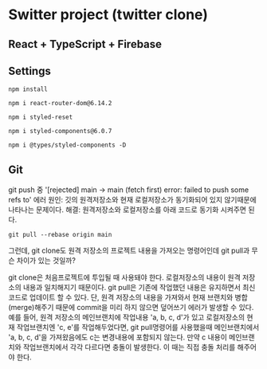# Switter project (twitter clone)
## React + TypeScript + Firebase

## Settings

```
npm install
```
```
npm i react-router-dom@6.14.2
```
```
npm i styled-reset
```
```
npm i styled-components@6.0.7
```
```
npm i @types/styled-components -D
```

## Git

git push 중 '[rejected] main -> main (fetch first) error: failed to push some refs to' 에러
원인: 깃의 원격저장소와 현재 로컬저장소가 동기화되어 있지 않기때문에 나타나는 문제이다.
해결: 원격저장소와 로컬저장소를 아래 코드로 동기화 시켜주면 된다.

```
git pull --rebase origin main
```

그런데, git clone도 원격 저장소의 프로젝트 내용을 가져오는 명령어인데 git pull과 무슨 차이가 있는 것일까?

git clone은 처음프로젝트에 투입될 때 사용돼야 한다. 로컬저장소의 내용이 원격 저장소의 내용과 일치해지기 때문이다.
git pull은 기존에 작업했던 내용은 유지하면서 최신 코드로 업데이트 할 수 있다. 단, 원격 저장소의 내용을 가져와서 현재 브랜치와 병합(merge)해주기 때문에 commit을 미리 하지 않으면 덮어쓰기 에러가 발생할 수 있다.
예를 들어, 원격 저장소의 메인브랜치에 작업내용 'a, b, c, d'가 있고 로컬저장소의 현재 작업브랜치엔 'c, e'를 작업해두었다면, git pull명령어를 사용했을때 메인브랜치에서 'a, b, c, d'을 가져왔음에도 c는 변경내용에 포함되지 않는다.
만약 c 내용이 메인브랜치와 작업브랜치에서 각각 다르다면 충돌이 발생한다. 이 때는 직접 충돌 처리를 해주어야 한다.




